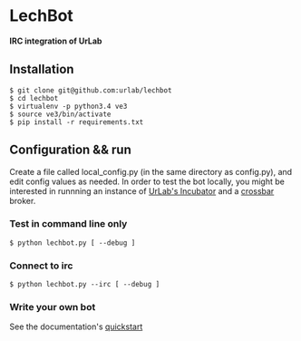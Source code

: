 # LechBot
**IRC integration of UrLab**

## Installation

    $ git clone git@github.com:urlab/lechbot
    $ cd lechbot
    $ virtualenv -p python3.4 ve3
    $ source ve3/bin/activate
    $ pip install -r requirements.txt

## Configuration && run

Create a file called local_config.py (in the same directory as config.py), and edit config values as needed.
In order to test the bot locally, you might be interested in runnning an instance of [UrLab's Incubator](https://github.com/UrLab/incubator) and a 
[crossbar](http://crossbar.io) broker.

### Test in command line only

`$ python lechbot.py [ --debug ]`

### Connect to irc

`$ python lechbot.py --irc [ --debug ]`

### Write your own bot

See the documentation's [quickstart](doc/source/index.rst)
